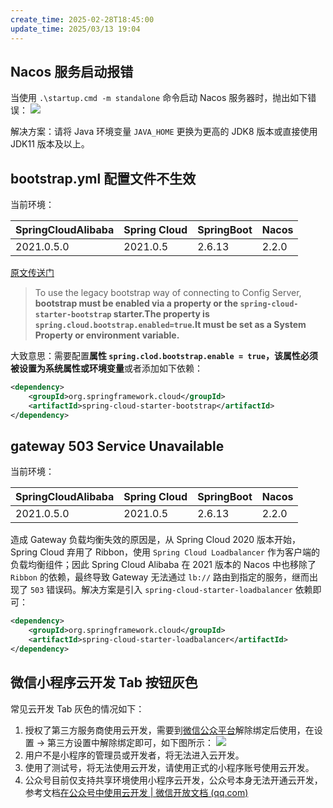 ```yaml
---
create_time: 2025-02-28T18:45:00
update_time: 2025/03/13 19:04
---
```


## Nacos 服务启动报错

当使用 `.\startup.cmd -m standalone` 命令启动 Nacos 服务器时，抛出如下错误：
![](https://img.xiaorang.fun/202502281845327.png)

解决方案：请将 Java 环境变量 `JAVA_HOME` 更换为更高的 JDK8 版本或直接使用 JDK11 版本及以上。

## bootstrap.yml 配置文件不生效

当前环境：

| SpringCloudAlibaba | Spring Cloud | SpringBoot | Nacos |
| :----------------- | ------------ | ---------- | ----- |
| 2021.0.5.0         | 2021.0.5     | 2.6.13     | 2.2.0 |

[原文传送门](https://docs.spring.io/spring-cloud/docs/2020.0.1/reference/htmlsingle/#config-first-bootstrap)

> To use the legacy bootstrap way of connecting to Config Server, **bootstrap must be enabled via a property or the `spring-cloud-starter-bootstrap` starter.The property is `spring.cloud.bootstrap.enabled=true`.It must be set as a System Property or environment variable.**

大致意思：需要配置**属性 `spring.clod.bootstrap.enable = true`，该属性必须被设置为系统属性或环境变量**或者添加如下依赖：

```xml
<dependency>
    <groupId>org.springframework.cloud</groupId>
    <artifactId>spring-cloud-starter-bootstrap</artifactId>
</dependency>
```

## gateway 503 Service Unavailable

当前环境：

| SpringCloudAlibaba | Spring Cloud | SpringBoot | Nacos |
| :----------------- | ------------ | ---------- | ----- |
| 2021.0.5.0         | 2021.0.5     | 2.6.13     | 2.2.0 |

造成 Gateway 负载均衡失效的原因是，从 Spring Cloud 2020 版本开始，Spring Cloud 弃用了 Ribbon，使用 `Spring Cloud Loadbalancer` 作为客户端的负载均衡组件；因此 Spring Cloud Alibaba 在 2021 版本的 Nacos 中也移除了 `Ribbon` 的依赖，最终导致 Gateway 无法通过 `lb://` 路由到指定的服务，继而出现了 `503` 错误码。解决方案是引入 `spring-cloud-starter-loadbalancer` 依赖即可：

```xml
<dependency>
    <groupId>org.springframework.cloud</groupId>
    <artifactId>spring-cloud-starter-loadbalancer</artifactId>
</dependency>
```

## 微信小程序云开发 Tab 按钮灰色

常见云开发 Tab 灰色的情况如下：

1. 授权了第三方服务商使用云开发，需要到[微信公众平台](mp.weixin.qq.com)解除绑定后使用，在设置 → 第三方设置中解除绑定即可，如下图所示：
   ![](https://img.xiaorang.fun/202502281845328.png)
2. 用户不是小程序的管理员或开发者，将无法进入云开发。
3. 使用了测试号，将无法使用云开发，请使用正式的小程序账号使用云开发。
4. 公众号目前仅支持共享环境使用小程序云开发，公众号本身无法开通云开发，参考文档[在公众号中使用云开发 | 微信开放文档 (qq.com)](https://developers.weixin.qq.com/miniprogram/dev/wxcloud/basis/web.html)
